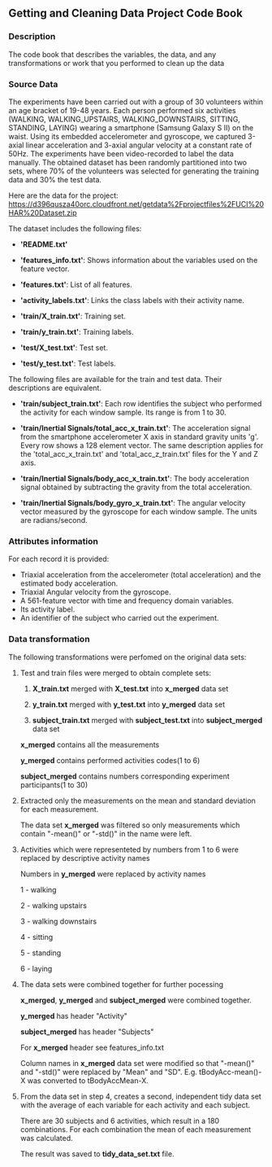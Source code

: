 ## Getting and Cleaning Data Project Code Book

### Description
The code book that describes the variables, the data, and any transformations or work that you performed to clean up the data

### Source Data

The experiments have been carried out with a group of 30 volunteers within an age bracket of 19-48 years. Each person performed six activities (WALKING, WALKING_UPSTAIRS, WALKING_DOWNSTAIRS, SITTING, STANDING, LAYING) wearing a smartphone (Samsung Galaxy S II) on the waist. Using its embedded accelerometer and gyroscope, we captured 3-axial linear acceleration and 3-axial angular velocity at a constant rate of 50Hz. The experiments have been video-recorded to label the data manually. The obtained dataset has been randomly partitioned into two sets, where 70% of the volunteers was selected for generating the training data and 30% the test data. 


Here are the data for the project:
https://d396qusza40orc.cloudfront.net/getdata%2Fprojectfiles%2FUCI%20HAR%20Dataset.zip 


The dataset includes the following files:

- **'README.txt'**

- **'features_info.txt'**: Shows information about the variables used on the feature vector.

- **'features.txt'**: List of all features.

- **'activity_labels.txt'**: Links the class labels with their activity name.

- **'train/X_train.txt'**: Training set.

- **'train/y_train.txt'**: Training labels.

- **'test/X_test.txt'**: Test set.

- **'test/y_test.txt'**: Test labels.


The following files are available for the train and test data. Their descriptions are equivalent. 


- **'train/subject_train.txt'**: Each row identifies the subject who performed the activity for each window sample. Its range is from 1 to 30. 

- **'train/Inertial Signals/total_acc_x_train.txt'**: The acceleration signal from the smartphone accelerometer X axis in standard gravity units 'g'. Every row shows a 128 element vector. The same description applies for the 'total_acc_x_train.txt' and 'total_acc_z_train.txt' files for the Y and Z axis. 

- **'train/Inertial Signals/body_acc_x_train.txt'**: The body acceleration signal obtained by subtracting the gravity from the total acceleration. 

- **'train/Inertial Signals/body_gyro_x_train.txt'**: The angular velocity vector measured by the gyroscope for each window sample. The units are radians/second. 

### Attributes information

For each record it is provided:

- Triaxial acceleration from the accelerometer (total acceleration) and the estimated body acceleration.
- Triaxial Angular velocity from the gyroscope. 
- A 561-feature vector with time and frequency domain variables. 
- Its activity label. 
- An identifier of the subject who carried out the experiment.

### Data transformation

The following transformations were perfomed on the original data sets:

1. Test and train files were merged to obtain complete sets:
    
    1) **X_train.txt** merged with **X_test.txt** into **x_merged** data set
    
    2) **y_train.txt** merged with  **y_test.txt** into **y_merged** data set
    
    3) **subject_train.txt** merged with **subject_test.txt** into **subject_merged** data set
    
    **x_merged** contains all the measurements
    
    **y_merged** contains performed activities codes(1 to 6)
    
    **subject_merged** contains numbers corresponding experiment participants(1 to 30)
    
2. Extracted only the measurements on the mean and standard deviation for each measurement.
    
    The data set **x_merged** was filtered so only measurements which contain "-mean()"  or "-std()" in the name were left.

3. Activities which were representeted by numbers from 1 to 6 were replaced by descriptive activity names 

    Numbers in **y_merged** were replaced by activity names
    
    1 -	walking
    
	2 -	walking upstairs
    
	3 -	walking downstairs
    
	4 - sitting
    
	5 - standing
    
	6 -	laying

4. The data sets were combined together for further pocessing

    **x_merged**, **y_merged** and **subject_merged** were combined together.

    **y_merged** has header "Activity"
    
    **subject_merged** has header "Subjects"
    
    For **x_merged** header see features_info.txt
    
    Column names in **x_merged** data set were modified so that "-mean()" and "-std()" were replaced by "Mean" and "SD".
    E.g. tBodyAcc-mean()-X was converted to tBodyAccMean-X.
    
5. From the data set in step 4, creates a second, independent tidy data set with the average of each variable for each activity and each subject.
    
    There are 30 subjects and 6  activities, which result in a 180 combinations. For each combination the mean of each measurement was calculated.
    
    The result was saved to **tidy_data_set.txt** file.

